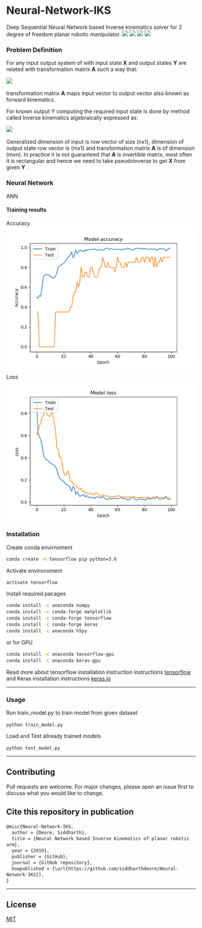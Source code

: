 # Neural-Network-IKS
Deep Sequential Neural Network based Inverse kinematics solver for 2 degree of freedom planar robotic manipulator. 
![](https://img.shields.io/github/stars/siddharthdeore/Neural-Network-IKS.svg) ![](https://img.shields.io/github/forks/siddharthdeore/Neural-Network-IKS.svg) ![](https://img.shields.io/github/tag/siddharthdeore/Neural-Network-IKS.svg) ![](https://img.shields.io/github/issues/siddharthdeore/Neural-Network-IKS.svg)

### Problem Definition

For any input output system of with input state **X** and output states **Y** are related with transformation matrix **A** such a way that:

<img src="https://latex.codecogs.com/svg.latex?Y&space;=&space;A&space;X">


transformation matrix **A** maps input vector to output vector also known as forward kinematics.

For known output Y computing the required input state is done by method called Inverse kinematics algebraically expressed as:

<img src="https://latex.codecogs.com/svg.latex?X&space;=&space;A^{-1}&space;Y&space;=&space;A^T(AA^T)^{-1}&space;Y">

Generalized dimension of input is row vector of size (nx1), dimension of output state row vector is (mx1) and transformation matrix **A** is of dimension (mxn). In practice it is not guaranteed that **A** is invertible matrix, most often it is rectangular and hence we need to take pseudoinverse to get **X** from given **Y** .

### Neural Network
ANN

#### Training results

Accuracy
![acc](/fig/acc.png)

Loss
![loss](/fig/loss.png)

### Installation
Create conda envirnoment

```sh
conda create -n tensorflow pip python=3.6
```

Activate environoment

```sh
activate tensorflow
```

Install required pacages

```sh
conda install -c anaconda numpy
conda install -c conda-forge matplotlib
conda install -c conda-forge tensorflow 
conda install -c conda-forge keras 
conda install -c anaconda h5py
```

or for GPU

```sh
conda install -c anaconda tensorflow-gpu 
conda install -c anaconda keras-gpu 
```

Read more about tensorflow installation instruction instructions [tensorflow](https://www.tensorflow.org/install)
and Keras installation instructions [keras.io](https://keras.io/#installation)

---
### Usage
Run train_model.py to train model from given dataset

```python train_model.py```

Load and Test allready trained models

```python test_model.py```

---
## Contributing
Pull requests are welcome. For major changes, please open an issue first to discuss what you would like to change.

## Cite this repository in publication
```
@misc{Neural-Network-IKS,
  author = {Deore, Siddharth},
  title = {Neural Network based Inverse Kinematics of planar robotic arm},
  year = {2019},
  publisher = {GitHub},
  journal = {GitHub repository},
  howpublished = {\url{https://github.com/siddharthdeore/Neural-Network-IKS}},
}
```
---
## License
[MIT](https://choosealicense.com/licenses/mit/)
